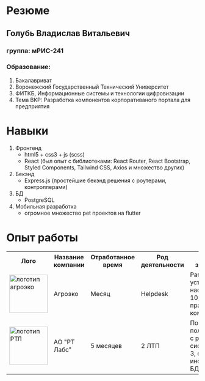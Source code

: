 # Резюме


## Голубь Владислав Витальевич
### группа: мРИС-241


### Образование:
1. Бакалавриват
2. Воронежский Государственный Технический Университет
3. ФИТКБ, Информационные системы и технологии цифровизации
4. Тема ВКР: Разработка компонентов корпоративаного портала для предприятия


# Навыки
1. Фронтенд
   - html5 + css3 + js (scss)
   - React (был опыт с библиотеками: React Router, React Bootstrap, Styled Components, Tailwind CSS, Axios и множество других)
2. Бекэнд
   - Express.js (простейшие бекэнд решения с роутерами, контроллерами)
3. БД
   - PostgreSQL
4. Мобильная разработка
   - огромное множество pet проектов на flutter


# Опыт работы

<table>
    <tr>
        <th>Лого</th>
        <th>Название компании</th>
        <th>Отработанное время</th>
        <th>Род деятельности</th>
        <th>Чем занимаюсь</th>
    </tr>
    <tr>
        <td><img src="https://www.agroinvestor.ru/upload/iblock/2cd/2cd48149842a0dd8fb1af0b97c6e9ab0.jpg" width="100" alt='логотип агроэко'></td>
        <td>Агроэко</td>
        <td>Месяц</td>
        <td>Helpdesk</td>
        <td>Работа в AD, установка и настрйока Win 10 по правилам компании</td>
    </tr>
    <tr>
        <td><img src="https://encrypted-tbn0.gstatic.com/images?q=tbn:ANd9GcQuklVm4NP8rNIlMJhxbmgCZfGTS7lEIq0ytg&s" width="100" alt='логотип РТЛ'></td>
        <td>АО "РТ Лабс"</td>
        <td>5 месяцев</td>
        <td>2 ЛТП</td>
        <td>Помощь пользователям с работой в системе СМЭВ 3, основной инструмент: БД</td>
    </tr>
</table>


